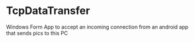 # TcpDataTransfer
Windows Form App to accept an incoming connection from an android app that sends pics to this PC 
